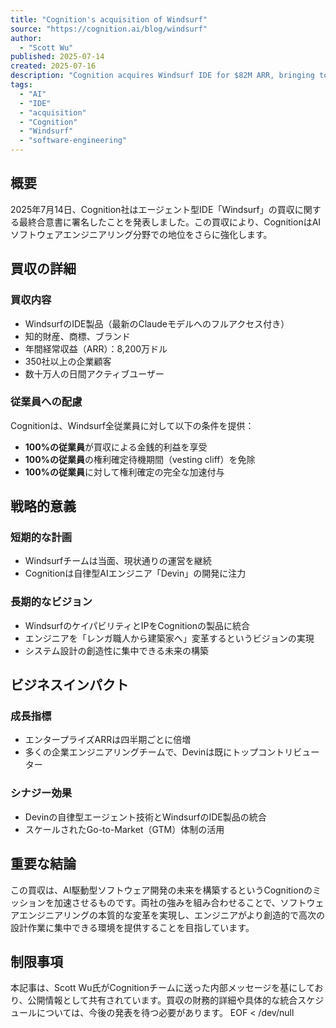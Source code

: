 ```yaml
---
title: "Cognition's acquisition of Windsurf"
source: "https://cognition.ai/blog/windsurf"
author:
  - "Scott Wu"
published: 2025-07-14
created: 2025-07-16
description: "Cognition acquires Windsurf IDE for $82M ARR, bringing together autonomous AI development capabilities with an established enterprise customer base and IDE product."
tags:
  - "AI"
  - "IDE"
  - "acquisition"
  - "Cognition"
  - "Windsurf"
  - "software-engineering"
---
```


## 概要

2025年7月14日、Cognition社はエージェント型IDE「Windsurf」の買収に関する最終合意書に署名したことを発表しました。この買収により、CognitionはAIソフトウェアエンジニアリング分野での地位をさらに強化します。

## 買収の詳細

### 買収内容

- WindsurfのIDE製品（最新のClaudeモデルへのフルアクセス付き）
- 知的財産、商標、ブランド
- 年間経常収益（ARR）：8,200万ドル
- 350社以上の企業顧客
- 数十万人の日間アクティブユーザー

### 従業員への配慮

Cognitionは、Windsurf全従業員に対して以下の条件を提供：

- **100%の従業員**が買収による金銭的利益を享受
- **100%の従業員**の権利確定待機期間（vesting cliff）を免除
- **100%の従業員**に対して権利確定の完全な加速付与

## 戦略的意義

### 短期的な計画

- Windsurfチームは当面、現状通りの運営を継続
- Cognitionは自律型AIエンジニア「Devin」の開発に注力

### 長期的なビジョン

- WindsurfのケイパビリティとIPをCognitionの製品に統合
- エンジニアを「レンガ職人から建築家へ」変革するというビジョンの実現
- システム設計の創造性に集中できる未来の構築

## ビジネスインパクト

### 成長指標

- エンタープライズARRは四半期ごとに倍増
- 多くの企業エンジニアリングチームで、Devinは既にトップコントリビューター

### シナジー効果

- Devinの自律型エージェント技術とWindsurfのIDE製品の統合
- スケールされたGo-to-Market（GTM）体制の活用

## 重要な結論

この買収は、AI駆動型ソフトウェア開発の未来を構築するというCognitionのミッションを加速させるものです。両社の強みを組み合わせることで、ソフトウェアエンジニアリングの本質的な変革を実現し、エンジニアがより創造的で高次の設計作業に集中できる環境を提供することを目指しています。

## 制限事項

本記事は、Scott Wu氏がCognitionチームに送った内部メッセージを基にしており、公開情報として共有されています。買収の財務的詳細や具体的な統合スケジュールについては、今後の発表を待つ必要があります。
EOF < /dev/null
